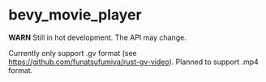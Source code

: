 # bevy_movie_player

**WARN** Still in hot development. The API may change.

Currently only support .gv format (see https://github.com/funatsufumiya/rust-gv-video).
Planned to support .mp4 format.